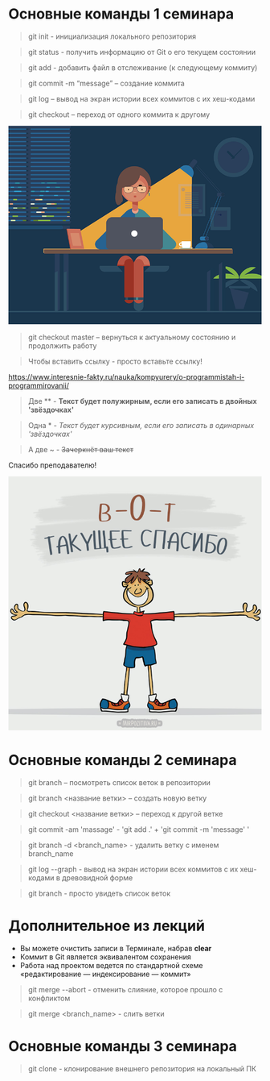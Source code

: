 # Основные команды 1 семинара

> git init - инициализация локального репозитория

> git status - получить информацию от Git о его текущем состоянии

> git add - добавить файл в отслеживание (к следующему коммиту)

> git commit -m “message” – создание коммита

> git log – вывод на экран истории всех коммитов с их хеш-кодами

> git checkout – переход от одного коммита к другому

![](Программистка.png)

> git checkout master – вернуться к актуальному состоянию и продолжить работу

> Чтобы вставить ссылку - просто вставьте ссылку!

https://www.interesnie-fakty.ru/nauka/kompyurery/o-programmistah-i-programmirovanii/

> Две ** - **Текст будет полужирным, если его записать в двойных 'звёздочках'**

> Одна * - *Текст будет курсивным, если его записать в одинарных 'звёздочках'*

 > А две ~ - ~~Зачеркнёт ваш текст~~ 

Спасибо преподавателю!

![](Thanks.jpg)

# Основные команды 2 семинара

> git branch – посмотреть список веток в репозитории

> git branch <название ветки> – создать новую ветку

> git checkout <название ветки> – переход к другой ветке

> git commit -am 'massage' - 'git add .' + 'git commit -m 'message' '

> git branch -d <branch_name> - удалить ветку с именем branch_name

> git log --graph - вывод на экран истории всех коммитов с их хеш-кодами в древовидной форме

>git branch - просто увидеть список веток

# Дополнительное из лекций
* Вы можете очистить записи в Терминале, набрав **clear**
* Коммит в Git является эквивалентом сохранения
* Работа над проектом ведется по стандартной схеме «редактирование — индексирование — коммит»

> git merge --abort - отменить слияние, которое прошло с конфликтом

> git merge <branch_name> - слить ветки

# Основные команды 3 семинара

> git clone <url> - клонирование внешнего репозитория на локальный ПК